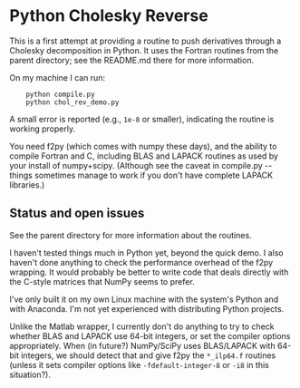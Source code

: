 Python Cholesky Reverse
=======================

This is a first attempt at providing a routine to push derivatives through
a Cholesky decomposition in Python. It uses the Fortran routines from the
parent directory; see the README.md there for more information.

On my machine I can run:
```
    python compile.py
    python chol_rev_demo.py
```
A small error is reported (e.g., `1e-8` or smaller), indicating the routine
is working properly.

You need f2py (which comes with numpy these days), and the ability to
compile Fortran and C, including BLAS and LAPACK routines as used by your
install of numpy+scipy. (Although see the caveat in compile.py -- things
sometimes manage to work if you don't have complete LAPACK libraries.)


Status and open issues
----------------------

See the parent directory for more information about the routines.

I haven't tested things much in Python yet, beyond the quick demo. I also
haven't done anything to check the performance overhead of the f2py
wrapping. It would probably be better to write code that deals directly
with the C-style matrices that NumPy seems to prefer.

I've only built it on my own Linux machine with the system's Python and
with Anaconda. I'm not yet experienced with distributing Python projects.

Unlike the Matlab wrapper, I currently don't do anything to try to check
whether BLAS and LAPACK use 64-bit integers, or set the compiler options
appropriately. When (in future?) NumPy/SciPy uses BLAS/LAPACK with 64-bit
integers, we should detect that and give f2py the `*_ilp64.f` routines
(unless it sets compiler options like `-fdefault-integer-8` or `-i8` in
this situation?).

